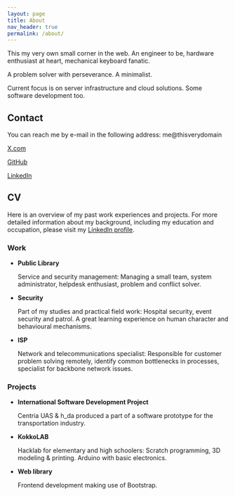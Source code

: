 ```yaml
---
layout: page
title: About
nav_header: true
permalink: /about/
---
```


This my very own small corner in the web.
An engineer to be, hardware enthusiast at heart, mechanical keyboard fanatic.

A problem solver with perseverance. A minimalist.

Current focus is on server infrastructure and cloud solutions. Some software development too.


## Contact

You can reach me by e-mail in the following address: me@thisverydomain

[X.com](https://x.com/mortumm)

[GitHub](https://github.com/Mortumm)

[LinkedIn](https://www.linkedin.com/in/nuno-mendes-engineer/)


## CV

Here is an overview of my past work experiences and projects. For more detailed information about my background, including my education and occupation, please visit my [LinkedIn profile](https://www.linkedin.com/in/nuno-mendes-engineer/).


### Work

- **Public Library**

  Service and security management: Managing a small team, system administrator, helpdesk enthusiast, problem and conflict solver.

- **Security**

  Part of my studies and practical field work: Hospital security, event security and patrol. A great learning experience on human character and behavioural mechanisms.

- **ISP**

  Network and telecommunications specialist: Responsible for customer problem solving remotely, identify common bottlenecks in processes, specialist for backbone network issues.


### Projects

- **International Software Development Project**

  Centria UAS & h_da produced a part of a software prototype for the transportation industry.

- **KokkoLAB**

  Hacklab for elementary and high schoolers: Scratch programming, 3D modeling & printing. Arduino with basic electronics.

- **Web library**

  Frontend development making use of Bootstrap.
